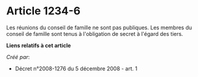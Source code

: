 # Article 1234-6

Les réunions du conseil de famille ne sont pas publiques. Les membres du conseil de famille sont tenus à l'obligation de
secret à l'égard des tiers.

**Liens relatifs à cet article**

_Créé par_:

  - Décret n°2008-1276 du 5 décembre 2008 - art. 1
